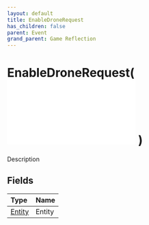 ```yaml
---
layout: default
title: EnableDroneRequest
has_children: false
parent: Event
grand_parent: Game Reflection
---
```

# EnableDroneRequest( ![ EntityEventBase ](/game-reflection/events/entity_event_base.md) )
Description 

## Fields
| Type | Name |
|:-------------|:--------------|
| [Entity](/game-reflection/classes/entity.md) | Entity |
